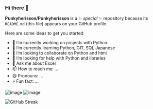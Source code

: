 ### Hi there 👋


**Punkyherisson/Punkyherisson** is a ✨ _special_ ✨ repository because its `README.md` (this file) appears on your GitHub profile.

Here are some ideas to get you started:

- 🔭 I’m currently working on projects with Python
- 🌱 I’m currently learning Python, GIT, SQL Japanese
- 👯 I’m looking to collaborate on Python and html
- 🤔 I’m looking for help with Python and libraries
- 💬 Ask me about Excel
- 📫 How to reach me: ...
- 😄 Pronouns: ...
- ⚡ Fun fact: ...
  
![image](https://github.com/user-attachments/assets/339a4bc4-1bec-449c-8be3-d9052e61f4f8)
![image](https://github.com/user-attachments/assets/423fd267-d85a-4ac2-84ce-55d4de71ba2c)

![GitHub Streak](https://github-readme-streak-stats.herokuapp.com?user=Punkyherisson&theme=cobalt&date_format=j%20M%5B%20Y%5D&background=000000&border=7536B2&stroke=9243DD&ring=89502D&fire=FF9554&currStreakNum=D280FF&sideNums=BC52FF&currStreakLabel=64EAE2&sideLabels=48A8A2&dates=A42EE5)

  
